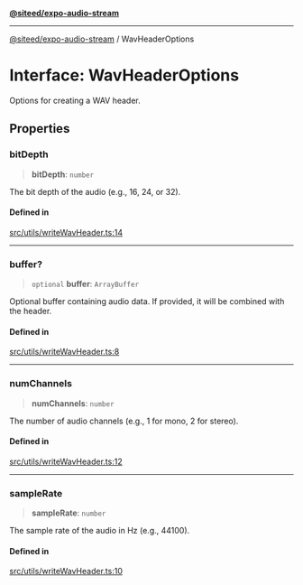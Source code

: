 [**@siteed/expo-audio-stream**](../README.md)

***

[@siteed/expo-audio-stream](../README.md) / WavHeaderOptions

# Interface: WavHeaderOptions

Options for creating a WAV header.

## Properties

### bitDepth

> **bitDepth**: `number`

The bit depth of the audio (e.g., 16, 24, or 32).

#### Defined in

[src/utils/writeWavHeader.ts:14](https://github.com/deeeed/expo-audio-stream/blob/24b2e6da0e39a36256d58f11079264f58ff0ee20/packages/expo-audio-stream/src/utils/writeWavHeader.ts#L14)

***

### buffer?

> `optional` **buffer**: `ArrayBuffer`

Optional buffer containing audio data. If provided, it will be combined with the header.

#### Defined in

[src/utils/writeWavHeader.ts:8](https://github.com/deeeed/expo-audio-stream/blob/24b2e6da0e39a36256d58f11079264f58ff0ee20/packages/expo-audio-stream/src/utils/writeWavHeader.ts#L8)

***

### numChannels

> **numChannels**: `number`

The number of audio channels (e.g., 1 for mono, 2 for stereo).

#### Defined in

[src/utils/writeWavHeader.ts:12](https://github.com/deeeed/expo-audio-stream/blob/24b2e6da0e39a36256d58f11079264f58ff0ee20/packages/expo-audio-stream/src/utils/writeWavHeader.ts#L12)

***

### sampleRate

> **sampleRate**: `number`

The sample rate of the audio in Hz (e.g., 44100).

#### Defined in

[src/utils/writeWavHeader.ts:10](https://github.com/deeeed/expo-audio-stream/blob/24b2e6da0e39a36256d58f11079264f58ff0ee20/packages/expo-audio-stream/src/utils/writeWavHeader.ts#L10)
